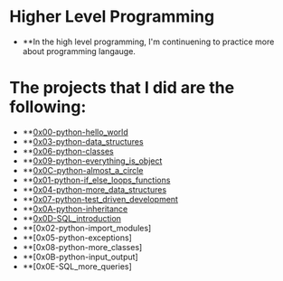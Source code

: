 # Higher Level Programming

* **In the high level programming, I'm continuening to practice more about programming langauge.

# The projects that I did are the following:

* **[0x00-python-hello_world](./0x00_python-hellow_world)
* **[0x03-python-data_structures](./0x03-python-data_structures)
* **[0x06-python-classes](./0x06-python-classes)
* **[0x09-python-everything_is_object](./0x09-python-everything_is_object)
* **[0x0C-python-almost_a_circle](./0x0C-python-almost_a_circle)
* **[0x01-python-if_else_loops_functions](./0x01-python-if_else_loops_functions)
* **[0x04-python-more_data_structures](./0x04-python-more_data_structures)
* **[0x07-python-test_driven_development](./0x07-python-test_driven_development)
* **[0x0A-python-inheritance](./0x0A-python-inheritance)
* **[0x0D-SQL_introduction](./0x0D-SQL_introduction)
* **[0x02-python-import_modules]
* **[0x05-python-exceptions]
* **[0x08-python-more_classes]
* **[0x0B-python-input_output]
* **[0x0E-SQL_more_queries]
